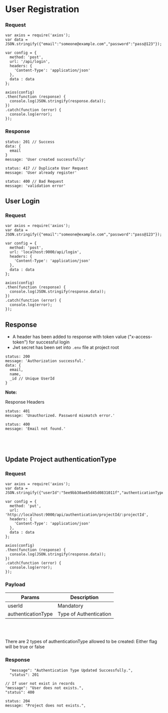 # User Registration

### Request
```
var axios = require('axios');
var data = JSON.stringify({"email":"someone@example.com","password":"pass@123"});

var config = {
  method: 'post',
  url: '/api/login',
  headers: {
    'Content-Type': 'application/json'
  },
  data : data
};

axios(config)
.then(function (response) {
  console.log(JSON.stringify(response.data));
})
.catch(function (error) {
  console.log(error);
});

```

### Response
```
status: 201 // Success
data: {
  email
}
message: 'User created successfully'
```

```
status: 417 // Duplicate User Request
message: 'User already register'
```

```
status: 400 // Bad Request
message: 'validation error'
```

## User Login

### Request
```
var axios = require('axios');
var data = JSON.stringify({"email":"someone@example.com","password":"pass@123"});

var config = {
  method: 'post',
  url: 'localhost:9000/api/login',
  headers: {
    'Content-Type': 'application/json'
  },
  data : data
};

axios(config)
.then(function (response) {
  console.log(JSON.stringify(response.data));
})
.catch(function (error) {
  console.log(error);
});

```

## Response
* A header has been added to response with token value ("x-access-token") for successful login
* Jwt secret has been set into `.env` file at project root

```
status: 200
message: 'Authorization successful.'
data: {
  email,
  name,
  _id // Unique UserId
}
```
<b>Note:</b>
<br />

Response Headers


```
status: 401
message: 'Unauthorized. Password mismatch error.'
```

```
status: 400
message: 'Email not found.'
```
<br /><br />

## Update Project authenticationType

### Request
```
var axios = require('axios');
var data = JSON.stringify({"userId":"5ee9bb30ae65d45d0831011f","authenticationType":true});

var config = {
  method: 'put',
  url: 'http://localhost:9000/api/authentication/projectId/:projectId',
  headers: {
    'Content-Type': 'application/json'
  },
  data : data
};

axios(config)
.then(function (response) {
  console.log(JSON.stringify(response.data));
})
.catch(function (error) {
  console.log(error);
});

```

### Payload

Params | Description
--- | ---
userId | Mandatory
authenticationType | Type of Authentication

<br /><br />

There are 2 types of authenticationType allowed to be created:
Either flag will be true or false

### Response

```
  "message": "Authentication Type Updated Successfully.",
  "status": 201
```

```
// If user not exist in records
"message": "User does not exists.",
"status": 400
```

```
status: 204
message: "Project does not exists.",
```